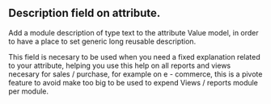 Description field on attribute.
---

Add a module description of type text to the attribute Value model, in order to 
have a place to set generic long reusable description.

This field is necesary to be used when you need a fixed explanation related to 
your attribute, helping you use this help on all reports and views necesary 
for sales / purchase, for example on e - commerce, this is a pivote feature to 
avoid make too big to be used to expend Views / reports module per module.
